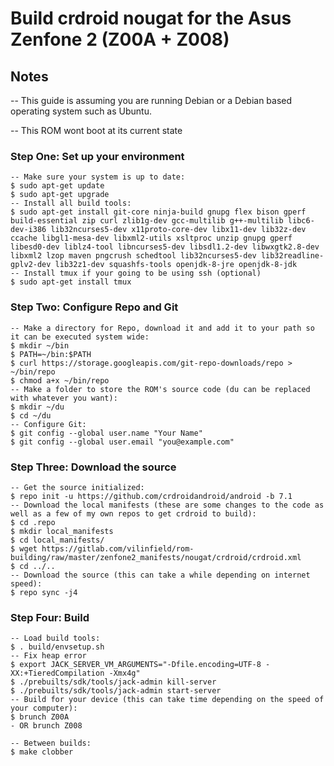 # Build crdroid nougat for the Asus Zenfone 2 (Z00A + Z008)

## Notes

-- This guide is assuming you are running Debian or a Debian based operating system such as Ubuntu.

-- This ROM wont boot at its current state

### Step One: Set up your environment 

```
-- Make sure your system is up to date:
$ sudo apt-get update
$ sudo apt-get upgrade
-- Install all build tools:
$ sudo apt-get install git-core ninja-build gnupg flex bison gperf build-essential zip curl zlib1g-dev gcc-multilib g++-multilib libc6-dev-i386 lib32ncurses5-dev x11proto-core-dev libx11-dev lib32z-dev ccache libgl1-mesa-dev libxml2-utils xsltproc unzip gnupg gperf libesd0-dev liblz4-tool libncurses5-dev libsdl1.2-dev libwxgtk2.8-dev libxml2 lzop maven pngcrush schedtool lib32ncurses5-dev lib32readline-gplv2-dev lib32z1-dev squashfs-tools openjdk-8-jre openjdk-8-jdk
-- Install tmux if your going to be using ssh (optional)
$ sudo apt-get install tmux
```

### Step Two: Configure Repo and Git  

```
-- Make a directory for Repo, download it and add it to your path so it can be executed system wide:
$ mkdir ~/bin
$ PATH=~/bin:$PATH
$ curl https://storage.googleapis.com/git-repo-downloads/repo > ~/bin/repo
$ chmod a+x ~/bin/repo
-- Make a folder to store the ROM's source code (du can be replaced with whatever you want):
$ mkdir ~/du 
$ cd ~/du
-- Configure Git:
$ git config --global user.name "Your Name"
$ git config --global user.email "you@example.com"
```

### Step Three: Download the source 

```
-- Get the source initialized:
$ repo init -u https://github.com/crdroidandroid/android -b 7.1
-- Download the local manifests (these are some changes to the code as well as a few of my own repos to get crdroid to build):
$ cd .repo
$ mkdir local_manifests
$ cd local_manifests/
$ wget https://gitlab.com/vilinfield/rom-building/raw/master/zenfone2_manifests/nougat/crdroid/crdroid.xml
$ cd ../..
-- Download the source (this can take a while depending on internet speed):
$ repo sync -j4 
```

### Step Four: Build

```
-- Load build tools:
$ . build/envsetup.sh
-- Fix heap error
$ export JACK_SERVER_VM_ARGUMENTS="-Dfile.encoding=UTF-8 -XX:+TieredCompilation -Xmx4g"
$ ./prebuilts/sdk/tools/jack-admin kill-server
$ ./prebuilts/sdk/tools/jack-admin start-server
-- Build for your device (this can take time depending on the speed of your computer):
$ brunch Z00A
- OR brunch Z008
```

```
-- Between builds:
$ make clobber
```
